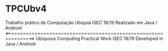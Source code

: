 # TPCUbv4
Trabalho prático de Computação Ubíquia ISEC 18/19
Realizado em Java / Android
<================================================================>
Ubiquous Computing Practical Work ISEC 18/19
Developed in Java / Android
